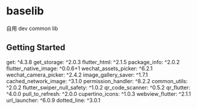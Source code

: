 # baselib
自用
dev common lib

## Getting Started
 
>>
get: ^4.3.8
get_storage: ^2.0.3
flutter_html: ^2.1.5
package_info: ^2.0.2
flutter_native_image: ^0.0.6+1
wechat_assets_picker: ^6.2.1
wechat_camera_picker: ^2.4.2
image_gallery_saver: ^1.7.1
cached_network_image: ^3.1.0
permission_handler: ^8.2.2
common_utils: ^2.0.2
flutter_swiper_null_safety: ^1.0.2
qr_code_scanner: ^0.5.2
qr_flutter: ^4.0.0
pull_to_refresh: ^2.0.0
cupertino_icons: ^1.0.3
webview_flutter: ^2.1.1
url_launcher: ^6.0.9
dotted_line: ^3.0.1
>>